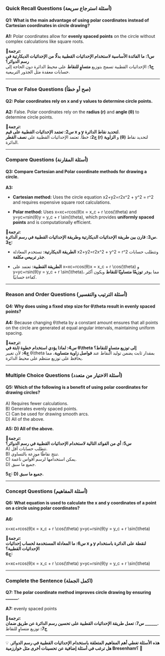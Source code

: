 ### **Quick Recall Questions (أسئلة استرجاع سريعة)**

#### **Q1: What is the main advantage of using polar coordinates instead of Cartesian coordinates in circle drawing?**

**A1:** Polar coordinates allow for **evenly spaced points** on the circle without complex calculations like square roots.

**🔹ترجمة:**  
**س1: ما الفائدة الأساسية لاستخدام الإحداثيات القطبية بدلًا من الإحداثيات الديكارتية في رسم الدوائر؟**  
**ج1:** الإحداثيات القطبية تسمح بتوزيع **متساوٍ للنقاط** على محيط الدائرة دون الحاجة إلى حسابات معقدة مثل الجذور التربيعية.

---

### **True or False Questions (صح أو خطأ)**

#### **Q2: Polar coordinates rely on x and y values to determine circle points.**

**A2:** False. Polar coordinates rely on the **radius (r)** and **angle (θ)** to determine circle points.

**🔹ترجمة:**  
**س2: تعتمد الإحداثيات القطبية على قيم x و y لتحديد نقاط الدائرة.**  
**ج2:** خطأ. تعتمد الإحداثيات القطبية على **نصف القطر (r)** و **الزاوية (θ)** لتحديد نقاط الدائرة.

---

### **Compare Questions (أسئلة المقارنة)**

#### **Q3: Compare Cartesian and Polar coordinate methods for drawing a circle.**

**A3:**

- **Cartesian method:** Uses the circle equation x2+y2=r2x^2 + y^2 = r^2 and requires expensive square root calculations.
    
- **Polar method:** Uses x=xc+rcos⁡(θ)x = x_c + r \cos(\theta) and y=yc+rsin⁡(θ)y = y_c + r \sin(\theta), which provides **uniformly spaced points** and is computationally efficient.
    

**🔹ترجمة:**  
**س3: قارن بين طريقة الإحداثيات الديكارتية وطريقة الإحداثيات القطبية في رسم الدائرة.**  
**ج3:**

- **الطريقة الديكارتية:** تستخدم المعادلة x2+y2=r2x^2 + y^2 = r^2 وتتطلب حسابات **جذر تربيعي مكلفة**.
    
- **الطريقة القطبية:** تعتمد على x=xc+rcos⁡(θ)x = x_c + r \cos(\theta) و y=yc+rsin⁡(θ)y = y_c + r \sin(\theta)، مما يوفر **توزيعًا متساويًا للنقاط** ويكون أكثر كفاءة حسابيًا.
    

---

### **Reason and Order Questions (أسئلة الترتيب والتفسير)**

#### **Q4: Why does using a fixed step size for θ\theta result in evenly spaced points?**

**A4:** Because changing θ\theta by a constant amount ensures that all points on the circle are generated at equal angular intervals, maintaining uniform spacing.

**🔹ترجمة:**  
**س4: لماذا يؤدي استخدام خطوة ثابتة في θ\theta إلى توزيع متساوٍ للنقاط؟**  
**ج4:** لأن تغيير θ\theta بمقدار ثابت يضمن توليد النقاط عند **فواصل زاوية متساوية**، مما يحافظ على توزيع منتظم على محيط الدائرة.

---

### **Multiple Choice Questions (أسئلة الاختيار من متعدد)**

#### **Q5: Which of the following is a benefit of using polar coordinates for drawing circles?**

A) Requires fewer calculations.  
B) Generates evenly spaced points.  
C) Can be used for drawing smooth arcs.  
D) All of the above.

**A5:** **D) All of the above.**

**🔹ترجمة:**  
**س5: أي من الفوائد التالية لاستخدام الإحداثيات القطبية في رسم الدوائر؟**  
A) تتطلب حسابات أقل.  
B) تنتج نقاطًا موزعة بالتساوي.  
C) يمكن استخدامها لرسم أقواس ناعمة.  
D) جميع ما سبق.

**ج5:** **D) جميع ما سبق.**

---

### **Concept Questions (أسئلة المفاهيم)**

#### **Q6: What equation is used to calculate the x and y coordinates of a point on a circle using polar coordinates?**

**A6:**

x=xc+rcos⁡(θ)x = x_c + r \cos(\theta) y=yc+rsin⁡(θ)y = y_c + r \sin(\theta)

**🔹ترجمة:**  
**س6: ما المعادلة المستخدمة لحساب إحداثيات x و y لنقطة على الدائرة باستخدام الإحداثيات القطبية؟**  
**ج6:**

x=xc+rcos⁡(θ)x = x_c + r \cos(\theta) y=yc+rsin⁡(θ)y = y_c + r \sin(\theta)

---

### **Complete the Sentence (اكمل الجملة)**

#### **Q7: The polar coordinate method improves circle drawing by ensuring ______.**

**A7:** evenly spaced points

**🔹ترجمة:**  
**س7: تعمل طريقة الإحداثيات القطبية على تحسين رسم الدائرة عن طريق ضمان ______.**  
**ج7:** توزيع متساوٍ للنقاط

---

💡 **هذه الأسئلة تغطي أهم المفاهيم المتعلقة باستخدام الإحداثيات القطبية في رسم الدوائر. هل ترغب في أسئلة إضافية عن تحسينات أخرى مثل خوارزمية Bresenham؟** 🚀
